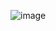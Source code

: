 ![image](https://user-images.githubusercontent.com/11585324/199611956-3d1f8895-736d-4310-b9c0-efb3d6ee14e1.png)
